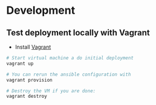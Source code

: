 # Development

## Test deployment locally with Vagrant

- Install [Vagrant](https://vagrantup.com/)

```bash
# Start virtual machine a do initial deployment
vagrant up

# You can rerun the ansible configuration with
vagrant provision

# Destroy the VM if you are done:
vagrant destroy
```
